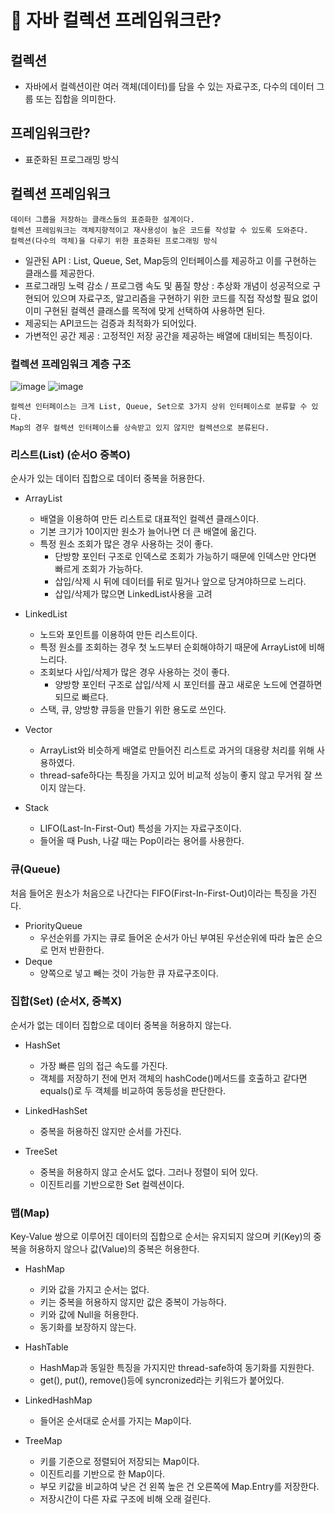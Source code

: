 # 🥕 자바 컬렉션 프레임워크란?

## 컬렉션
- 자바에서 컬렉션이란 여러 객체(데이터)를 담을 수 있는 자료구조, 다수의 데이터 그룹 또는 집합을 의미한다.

## 프레임워크란?
- 표준화된 프로그래밍 방식

## 컬렉션 프레임워크
```
데이터 그룹을 저장하는 클래스들의 표준화한 설계이다.
컬렉션 프레임워크는 객체지향적이고 재사용성이 높은 코드를 작성할 수 있도록 도와준다.
컬렉션(다수의 객체)을 다루기 위한 표준화된 프로그래밍 방식
```
- 일관된 API : List, Queue, Set, Map등의 인터페이스를 제공하고 이를 구현하는 클래스를 제공한다.
- 프로그래밍 노력 감소 / 프로그램 속도 및 품질 향상 : 추상화 개념이 성공적으로 구현되어 있으며 자료구조, 알고리즘을 구현하기 위한 코드를 직접 작성할 필요 없이 이미 구현된 컬렉션 클래스를 목적에 맞게 선택하여 사용하면 된다.
- 제공되는 API코드는 검증과 최적화가 되어있다.
- 가변적인 공간 제공 : 고정적인 저장 공간을 제공하는 배열에 대비되는 특징이다.

### 컬렉션 프레임워크 계층 구조
![image](https://github.com/sengmin14/CS-Study/assets/140876841/907eb15a-6cc7-4a3a-aae3-47957ea3cb1a)
![image](https://github.com/sengmin14/CS-Study/assets/140876841/efb93810-05a4-4ce7-8488-94f5f76cfc4b)

```
컬렉션 인터페이스는 크게 List, Queue, Set으로 3가지 상위 인터페이스로 분류할 수 있다.
Map의 경우 컬렉션 인터페이스를 상속받고 있지 않지만 컬렉션으로 분류된다.
```

### 리스트(List) (순서O 중복O)
순사가 있는 데이터 집합으로 데이터 중복을 허용한다.

- ArrayList
  - 배열을 이용하여 만든 리스트로 대표적인 컬렉션 클래스이다.
  - 기본 크기가 10이지만 원소가 늘어나면 더 큰 배열에 옮긴다.
  - 특정 원소 조회가 많은 경우 사용하는 것이 좋다.
    - 단방향 포인터 구조로 인덱스로 조회가 가능하기 때문에 인덱스만 안다면 빠르게 조회가 가능하다.
    - 삽입/삭제 시 뒤에 데이터를 뒤로 밀거나 앞으로 당겨야하므로 느리다.
    - 삽입/삭제가 많으면 LinkedList사용을 고려

- LinkedList
  - 노드와 포인트를 이용하여 만든 리스트이다.
  - 특정 원소를 조회하는 경우 첫 노드부터 순회해야하기 때문에 ArrayList에 비해 느리다.
  - 조회보다 사입/삭제가 많은 경우 사용하는 것이 좋다.
    - 양방향 포인터 구조로 삽입/삭제 시 포인터를 끊고 새로운 노드에 연결하면 되므로 빠르다.
  - 스택, 큐, 양방향 큐등을 만들기 위한 용도로 쓰인다.

- Vector
  - ArrayList와 비슷하게 배열로 만들어진 리스트로 과거의 대용량 처리를 위해 사용하였다.
  - thread-safe하다는 특징을 가지고 있어 비교적 성능이 좋지 않고 무거워 잘 쓰이지 않는다.

- Stack
  - LIFO(Last-In-First-Out) 특성을 가지는 자료구조이다.
  - 들어올 때 Push, 나갈 때는 Pop이라는 용어를 사용한다.

### 큐(Queue)
처음 들어온 원소가 처음으로 나간다는 FIFO(First-In-First-Out)이라는 특징을 가진다.

- PriorityQueue
  - 우선순위를 가지는 큐로 들어온 순서가 아닌 부여된 우선순위에 따라 높은 순으로 먼저 반환한다.
- Deque
  - 양쪽으로 넣고 빼는 것이 가능한 큐 자료구조이다.

### 집합(Set) (순서X, 중복X)
순서가 없는 데이터 집합으로 데이터 중복을 허용하지 않는다.

- HashSet
  - 가장 빠른 임의 접근 속도를 가진다.
  - 객체를 저장하기 전에 먼저 객체의 hashCode()메서드를 호출하고 같다면 equals()로 두 객체를 비교하여 동등성을 판단한다.

- LinkedHashSet
  - 중복을 허용하진 않지만 순서를 가진다.

- TreeSet
  - 중복을 허용하지 않고 순서도 없다. 그러나 정렬이 되어 있다.
  - 이진트리를 기반으로한 Set 컬렉션이다.

### 맵(Map)
Key-Value 쌍으로 이루어진 데이터의 집합으로 순서는 유지되지 않으며 키(Key)의 중복을 허용하지 않으나 값(Value)의 중복은 허용한다.

- HashMap
  - 키와 값을 가지고 순서는 없다.
  - 키는 중복을 허용하지 않지만 값은 중복이 가능하다.
  - 키와 값에 Null을 허용한다.
  - 동기화를 보장하지 않는다.

- HashTable
  - HashMap과 동일한 특징을 가지지만 thread-safe하여 동기화를 지원한다.
  - get(), put(), remove()등에 syncronized라는 키워드가 붙어있다.

- LinkedHashMap
  - 들어온 순서대로 순서를 가지는 Map이다.

- TreeMap
  - 키를 기준으로 정렬되어 저장되는 Map이다.
  - 이진트리를 기반으로 한 Map이다.
  - 부모 키값을 비교하여 낮은 건 왼쪽 높은 건 오른쪽에 Map.Entry를 저장한다.
  - 저장시간이 다른 자료 구조에 비해 오래 걸린다.











